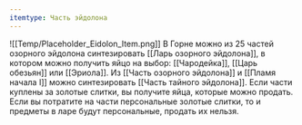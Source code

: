 ```yaml
---
itemtype: Часть эйдолона
---
```

![[Temp/Placeholder_Eidolon_Item.png]]
В Горне можно из 25 частей озорного эйдолона синтезировать [[Ларь озорного эйдолона]], в котором можно получить яйцо на выбор: [[Чародейка]], [[Царь обезьян]] или [[Эриола]]. Из [[Часть озорного эйдолона]] и [[Пламя начала I]] можно синтезировать [[Часть тайного эйдолона]]. Если части куплены за золотые слитки, вы получите яйца, которые можно продать. Если вы потратите на части персональные золотые слитки, то и предметы в ларе будут персональные, продать их нельзя.
